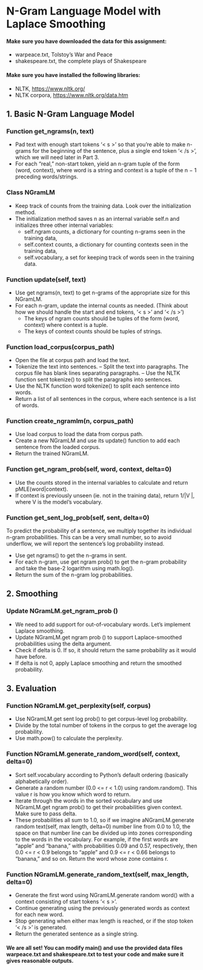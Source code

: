 # N-Gram Language Model with Laplace Smoothing
#### Make sure you have downloaded the data for this assignment:
* warpeace.txt, Tolstoy’s War and Peace
* shakespeare.txt, the complete plays of Shakespeare
#### Make sure you have installed the following libraries:
* NLTK, https://www.nltk.org/
* NLTK corpora, https://www.nltk.org/data.htm
## 1. Basic N-Gram Language Model
### Function get_ngrams(n, text)
* Pad text with enough start tokens ‘< s >’ so that you’re able to make n-grams for the beginning of the sentence, plus a single end token ‘< /s >’, which we will need later in Part 3. 
* For each “real,” non-start token, yield an n-gram tuple of the form (word, context), where word is a string and context is a tuple of the n − 1 preceding words/strings.
### Class NGramLM
* Keep track of counts from the training data. Look over the initialization method.
* The initialization method saves n as an internal variable self.n and initializes three other internal variables: 
  - self.ngram counts, a dictionary for counting n-grams seen in the training data, 
  - self.context counts, a dictionary for counting contexts seen in the training data, 
  - self.vocabulary, a set for keeping track of words seen in the training data.
### Function update(self, text)
* Use get ngrams(n, text) to get n-grams of the appropriate size for this NGramLM. 
* For each n-gram, update the internal counts as needed. (Think about how we should handle the start and end tokens, ‘< s >’ and ‘< /s >’) 
  - The keys of ngram counts should be tuples of the form (word, context) where context is a tuple. 
  - The keys of context counts should be tuples of strings.
### Function load_corpus(corpus_path)
* Open the file at corpus path and load the text. 
* Tokenize the text into sentences. 
  – Split the text into paragraphs. The corpus file has blank lines separating paragraphs. 
  – Use the NLTK function sent tokenize() to split the paragraphs into sentences. 
* Use the NLTK function word tokenize() to split each sentence into words. 
* Return a list of all sentences in the corpus, where each sentence is a list of words.
### Function create_ngramlm(n, corpus_path)
* Use load corpus to load the data from corpus path. 
* Create a new NGramLM and use its update() function to add each sentence from the loaded corpus. 
* Return the trained NGramLM.
### Function get_ngram_prob(self, word, context, delta=0)
* Use the counts stored in the internal variables to calculate and return pMLE(word|context). 
* If context is previously unseen (ie. not in the training data), return 1/|V |, where V is the model’s vocabulary.
### Function get_sent_log_prob(self, sent, delta=0)
To predict the probability of a sentence, we multiply together its individual n-gram probabilities. This can be a very small number, so to avoid underflow, we will report the sentence’s log probability instead.
* Use get ngrams() to get the n-grams in sent. 
* For each n-gram, use get ngram prob() to get the n-gram probability and take the base-2 logarithm using math.log(). 
* Return the sum of the n-gram log probabilities.

## 2. Smoothing
### Update NGramLM.get_ngram_prob ()
* We need to add support for out-of-vocabulary words. Let’s implement Laplace smoothing. 
* Update NGramLM.get ngram prob () to support Laplace-smoothed probabilities using the delta argument. 
* Check if delta is 0. If so, it should return the same probability as it would have before. 
* If delta is not 0, apply Laplace smoothing and return the smoothed probability. 

## 3. Evaluation
### Function NGramLM.get_perplexity(self, corpus)
* Use NGramLM.get sent log prob() to get corpus-level log probability. 
* Divide by the total number of tokens in the corpus to get the average log probability. 
* Use math.pow() to calculate the perplexity.
### Function NGramLM.generate_random_word(self, context, delta=0)
* Sort self.vocabulary according to Python’s default ordering (basically alphabetically order). 
* Generate a random number (0.0 <= r < 1.0) using random.random(). This value r is how you know which word to return. 
* Iterate through the words in the sorted vocabulary and use NGramLM.get ngram prob() to get their probabilities given context. Make sure to pass delta. 
* These probabilities all sum to 1.0, so if we imagine aNGramLM.generate random text(self, max length, delta=0) number line from 0.0 to 1.0, the space on that number line can be divided up into zones corresponding to the words in the vocabulary. For example, if the first words are “apple” and “banana,” with probabilities 0.09 and 0.57, respectively, then 0.0 <= r < 0.9 belongs to “apple” and 0.9 <= r < 0.66 belongs to “banana,” and so on. Return the word whose zone contains r.
### Function NGramLM.generate_random_text(self, max_length, delta=0)
* Generate the first word using NGramLM.generate random word() with a context consisting of start tokens ‘< s >’. 
* Continue generating using the previously generated words as context for each new word. 
* Stop generating when either max length is reached, or if the stop token ‘< /s >’ is generated. 
* Return the generated sentence as a single string. 

#### We are all set! You can modify main() and use the provided data files warpeace.txt and shakespeare.txt to test your code and make sure it gives reasonable outputs.
